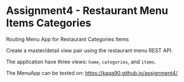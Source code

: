 # Assignment4 - Restaurant Menu Items Categories

Routing Menu App for Restaurant Categories Items

Create a master/detail view pair using the restaurant menu REST API.

The application have three views: `home`, `categories`, and `items`.

The MenuApp can be tested on: https://kaqa90.github.io/assignment4/
